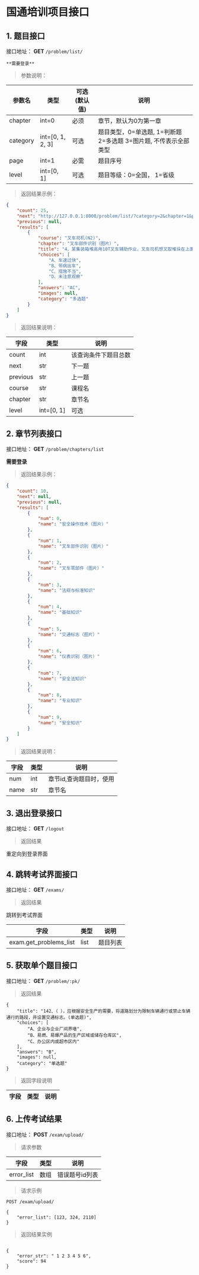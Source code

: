 # 国通培训项目接口

## 1. 题目接口

接口地址：
**GET**
`/problem/list/`

    **需要登录**


> 参数说明：

| 参数名| 类型|  可选(默认值)|  说明 |
| ---| ---| ---| ---|
|   chapter| int=0| 必须| 章节，默认为0为第一章|
|   category| int=[0, 1, 2, 3]| 可选|题目类型，0=单选题, 1=判断题 2=多选题 3=图片题, 不传表示全部类型|
|   page| int=1| 必需| 题目序号|
|   level| int=[0, 1]| 可选| 题目等级：0=全国， 1=省级|


> 返回结果示例：

```json
{
    "count": 25,
    "next": "http://127.0.0.1:8000/problem/list/?category=2&chapter=1&page=2",
    "previous": null,
    "results": [
        {
            "course": "叉车司机(N2)",
            "chapter": "叉车部件识别（图片）",
            "title": "4、某集装箱堆高用10T叉车辅助作业，叉车司机想叉取堆垛在上面的空箱，由于车速过快，制动不及，将上面的集装箱空箱撞倒，造成箱子损坏。事故原因分析：（ ）(多选题)",
            "choices": [
                "A、车速过快",
                "B、带病出车",
                "C、措施不当",
                "D、未注意观察"
            ],
            "answers": "AC",
            "images": null,
            "category": "多选题"
        }
    ]
}

```

> 返回结果说明：

| 字段| 类型| 说明|
| ---| ---| ---|
| count| int| 该查询条件下题目总数|
| next| str| 下一题|
| previous| str| 上一题|
| course| str| 课程名|
| chapter| str| 章节名|
|   level| int=[0, 1]| 可选| 题目等级：0=全国， 1=省级|


## 2. 章节列表接口

接口地址：
**GET**
`/problem/chapters/list`

**需要登录**

> 返回结果示例：

```json
{
    "count": 10,
    "next": null,
    "previous": null,
    "results": [
        {
            "num": 0,
            "name": "安全操作技术（图片）"
        },
        {
            "num": 1,
            "name": "叉车部件识别（图片）"
        },
        {
            "num": 2,
            "name": "叉车零部件（图片）"
        },
        {
            "num": 3,
            "name": "法规与标准知识"
        },
        {
            "num": 4,
            "name": "基础知识"
        },
        {
            "num": 5,
            "name": "交通标志（图片）"
        },
        {
            "num": 6,
            "name": "仪表识别（图片）"
        },
        {
            "num": 7,
            "name": "安全法知识"
        },
        {
            "num": 8,
            "name": "专业知识"
        },
        {
            "num": 9,
            "name": "安全知识"
        }
    ]
}

```

> 返回结果说明：

| 字段| 类型| 说明|
| ---| ---| ---|
| num| int| 章节id,查询题目时，使用|
| name| str| 章节名|


## 3. 退出登录接口
接口地址：
**GET**
`/logout`

> 返回结果

重定向到登录界面



## 4. 跳转考试界面接口
接口地址：
**GET**
`/exams/`

> 返回结果

跳转到考试界面

| 字段| 类型| 说明|
| ---| ---| ---|
| exam.get_problems_list| list| 题目列表|


## 5. 获取单个题目接口
接口地址：
**GET**
`/problem/:pk/`

> 返回结果

```shell
{
    "title": "142、（ ），应根据安全生产的需要，将道路划分为限制车辆通行或禁止车辆通行的路段，并设置交通标志。(单选题)",
    "choices": [
        "A、企业与企业厂间界墙",
        "B、易燃、易爆产品的生产区域或储存仓库区",
        "C、办公区内或超市区内"
    ],
    "answers": "B",
    "images": null,
    "category": "单选题"
}
```

> 返回字段说明

| 字段| 类型| 说明|
| ---| ---| ---|


## 6. 上传考试结果

接口地址：
**POST**
`/exam/upload/`

> 请求参数

| 字段| 类型| 说明|
| ---| ---| ---|
|error_list| 数组| 错误题号id列表|

> 请求示例

```shell
POST /exam/upload/

{
    "error_list": [123, 324, 2110]
}

```

> 返回结果实例

```shell

{
    "error_str": " 1 2 3 4 5 6",
    "score": 94
}
```